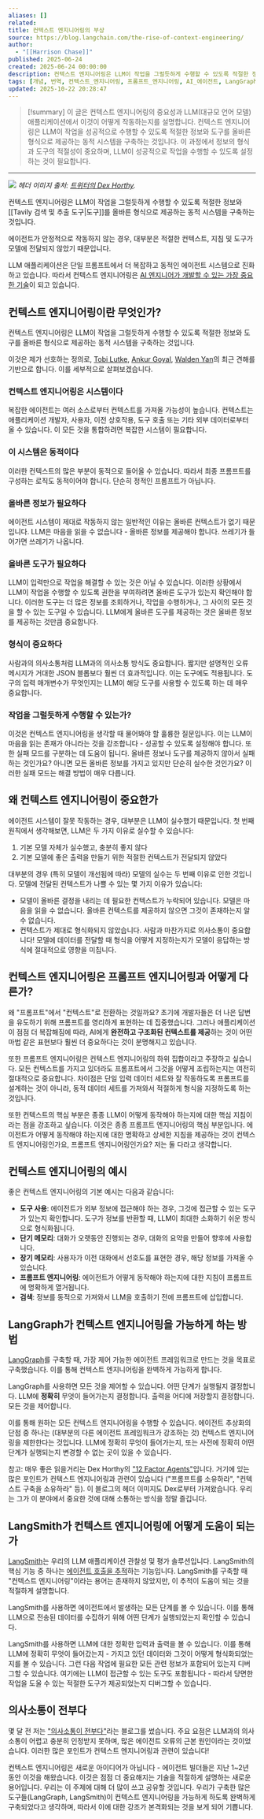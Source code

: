 ```yaml
---
aliases: []
related:
title: 컨텍스트 엔지니어링의 부상
source: https://blog.langchain.com/the-rise-of-context-engineering/
author:
  - "[[Harrison Chase]]"
published: 2025-06-24
created: 2025-06-24 00:00:00
description: 컨텍스트 엔지니어링은 LLM이 작업을 그럴듯하게 수행할 수 있도록 적절한 정보와 도구를 올바른 형식으로 제공하는 동적 시스템을 구축하는 것입니다. 에이전트가 안정적으로 작동하지 않는 경우, 대부분은 적절한 컨텍스트, 지침 및 도구가 모델에 전달되지 않았기 때문입니다.
tags: [개념, 번역, 컨텍스트_엔지니어링, 프롬프트_엔지니어링, AI_에이전트, LangGraph, LangSmith, LLM]
updated: 2025-10-22 20:28:47
---
```

> [!summary]
> 이 글은 컨텍스트 엔지니어링의 중요성과 LLM(대규모 언어 모델) 애플리케이션에서 이것이 어떻게 작동하는지를 설명합니다. 컨텍스트 엔지니어링은 LLM이 작업을 성공적으로 수행할 수 있도록 적절한 정보와 도구를 올바른 형식으로 제공하는 동적 시스템을 구축하는 것입니다. 이 과정에서 정보의 형식과 도구의 적절성이 중요하며, LLM이 성공적으로 작업을 수행할 수 있도록 설정하는 것이 필요합니다.

---
![](https://blog.langchain.com/content/images/size/w1248/format/webp/2025/06/GtRmoOqaUAEXH2i.jpeg)
*헤더 이미지 출처:* [*트위터의 Dex Horthy*](https://x.com/dexhorthy/status/1933283008863482067?ref=blog.langchain.com)*.*

컨텍스트 엔지니어링은 LLM이 작업을 그럴듯하게 수행할 수 있도록 적절한 정보와 [[Tavily 검색 및 추출 도구|도구]]를 올바른 형식으로 제공하는 동적 시스템을 구축하는 것입니다.

에이전트가 안정적으로 작동하지 않는 경우, 대부분은 적절한 컨텍스트, 지침 및 도구가 모델에 전달되지 않았기 때문입니다.

LLM 애플리케이션은 단일 프롬프트에서 더 복잡하고 동적인 에이전트 시스템으로 진화하고 있습니다. 따라서 컨텍스트 엔지니어링은 [AI 엔지니어가 개발할 수 있는 가장 중요한 기술](https://cognition.ai/blog/dont-build-multi-agents?ref=blog.langchain.com#a-theory-of-building-long-running-agents)이 되고 있습니다.

## 컨텍스트 엔지니어링이란 무엇인가?

컨텍스트 엔지니어링은 LLM이 작업을 그럴듯하게 수행할 수 있도록 적절한 정보와 도구를 올바른 형식으로 제공하는 동적 시스템을 구축하는 것입니다.

이것은 제가 선호하는 정의로, [Tobi Lutke](https://x.com/tobi/status/1935533422589399127?ref=blog.langchain.com), [Ankur Goyal](https://x.com/ankrgyl/status/1913766591910842619?ref=blog.langchain.com), [Walden Yan](https://cognition.ai/blog/dont-build-multi-agents?ref=blog.langchain.com)의 최근 견해를 기반으로 합니다. 이를 세부적으로 살펴보겠습니다.

### **컨텍스트 엔지니어링은 시스템이다**

복잡한 에이전트는 여러 소스로부터 컨텍스트를 가져올 가능성이 높습니다. 컨텍스트는 애플리케이션 개발자, 사용자, 이전 상호작용, 도구 호출 또는 기타 외부 데이터로부터 올 수 있습니다. 이 모든 것을 통합하려면 복잡한 시스템이 필요합니다.

### **이 시스템은 동적이다**

이러한 컨텍스트의 많은 부분이 동적으로 들어올 수 있습니다. 따라서 최종 프롬프트를 구성하는 로직도 동적이어야 합니다. 단순히 정적인 프롬프트가 아닙니다.

### **올바른 정보가 필요하다**

에이전트 시스템이 제대로 작동하지 않는 일반적인 이유는 올바른 컨텍스트가 없기 때문입니다. LLM은 마음을 읽을 수 없습니다 - 올바른 정보를 제공해야 합니다. 쓰레기가 들어가면 쓰레기가 나옵니다.

### **올바른 도구가 필요하다**

LLM이 입력만으로 작업을 해결할 수 있는 것은 아닐 수 있습니다. 이러한 상황에서 LLM이 작업을 수행할 수 있도록 권한을 부여하려면 올바른 도구가 있는지 확인해야 합니다. 이러한 도구는 더 많은 정보를 조회하거나, 작업을 수행하거나, 그 사이의 모든 것을 할 수 있는 도구일 수 있습니다. LLM에게 올바른 도구를 제공하는 것은 올바른 정보를 제공하는 것만큼 중요합니다.

### **형식이 중요하다**

사람과의 의사소통처럼 LLM과의 의사소통 방식도 중요합니다. 짧지만 설명적인 오류 메시지가 거대한 JSON 블롭보다 훨씬 더 효과적입니다. 이는 도구에도 적용됩니다. 도구의 입력 매개변수가 무엇인지는 LLM이 해당 도구를 사용할 수 있도록 하는 데 매우 중요합니다.

### **작업을 그럴듯하게 수행할 수 있는가?**

이것은 컨텍스트 엔지니어링을 생각할 때 물어봐야 할 훌륭한 질문입니다. 이는 LLM이 마음을 읽는 존재가 아니라는 것을 강조합니다 - 성공할 수 있도록 설정해야 합니다. 또한 실패 모드를 구분하는 데 도움이 됩니다. 올바른 정보나 도구를 제공하지 않아서 실패하는 것인가요? 아니면 모든 올바른 정보를 가지고 있지만 단순히 실수한 것인가요? 이러한 실패 모드는 해결 방법이 매우 다릅니다.

## 왜 컨텍스트 엔지니어링이 중요한가

에이전트 시스템이 잘못 작동하는 경우, 대부분은 LLM이 실수했기 때문입니다. 첫 번째 원칙에서 생각해보면, LLM은 두 가지 이유로 실수할 수 있습니다:

1. 기본 모델 자체가 실수했고, 충분히 좋지 않다
2. 기본 모델에 좋은 출력을 만들기 위한 적절한 컨텍스트가 전달되지 않았다

대부분의 경우 (특히 모델이 개선됨에 따라) 모델의 실수는 두 번째 이유로 인한 것입니다. 모델에 전달된 컨텍스트가 나쁠 수 있는 몇 가지 이유가 있습니다:

- 모델이 올바른 결정을 내리는 데 필요한 컨텍스트가 누락되어 있습니다. 모델은 마음을 읽을 수 없습니다. 올바른 컨텍스트를 제공하지 않으면 그것이 존재하는지 알 수 없습니다.
- 컨텍스트가 제대로 형식화되지 않았습니다. 사람과 마찬가지로 의사소통이 중요합니다! 모델에 데이터를 전달할 때 형식을 어떻게 지정하는지가 모델이 응답하는 방식에 절대적으로 영향을 미칩니다.

## 컨텍스트 엔지니어링은 프롬프트 엔지니어링과 어떻게 다른가?

왜 "프롬프트"에서 "컨텍스트"로 전환하는 것일까요? 초기에 개발자들은 더 나은 답변을 유도하기 위해 프롬프트를 영리하게 표현하는 데 집중했습니다. 그러나 애플리케이션이 점점 더 복잡해짐에 따라, AI에게 **완전하고 구조화된 컨텍스트를 제공**하는 것이 어떤 마법 같은 표현보다 훨씬 더 중요하다는 것이 분명해지고 있습니다.

또한 프롬프트 엔지니어링은 컨텍스트 엔지니어링의 하위 집합이라고 주장하고 싶습니다. 모든 컨텍스트를 가지고 있더라도 프롬프트에서 그것을 어떻게 조립하는지는 여전히 절대적으로 중요합니다. 차이점은 단일 입력 데이터 세트와 잘 작동하도록 프롬프트를 설계하는 것이 아니라, 동적 데이터 세트를 가져와서 적절하게 형식을 지정하도록 하는 것입니다.

또한 컨텍스트의 핵심 부분은 종종 LLM이 어떻게 동작해야 하는지에 대한 핵심 지침이라는 점을 강조하고 싶습니다. 이것은 종종 프롬프트 엔지니어링의 핵심 부분입니다. 에이전트가 어떻게 동작해야 하는지에 대한 명확하고 상세한 지침을 제공하는 것이 컨텍스트 엔지니어링인가요, 프롬프트 엔지니어링인가요? 저는 둘 다라고 생각합니다.

## 컨텍스트 엔지니어링의 예시

좋은 컨텍스트 엔지니어링의 기본 예시는 다음과 같습니다:

- **도구 사용**: 에이전트가 외부 정보에 접근해야 하는 경우, 그것에 접근할 수 있는 도구가 있는지 확인합니다. 도구가 정보를 반환할 때, LLM이 최대한 소화하기 쉬운 방식으로 형식화됩니다.
- **단기 메모리**: 대화가 오랫동안 진행되는 경우, 대화의 요약을 만들어 향후에 사용합니다.
- **장기 메모리**: 사용자가 이전 대화에서 선호도를 표현한 경우, 해당 정보를 가져올 수 있습니다.
- **프롬프트 엔지니어링**: 에이전트가 어떻게 동작해야 하는지에 대한 지침이 프롬프트에 명확하게 열거됩니다.
- **검색**: 정보를 동적으로 가져와서 LLM을 호출하기 전에 프롬프트에 삽입합니다.

## LangGraph가 컨텍스트 엔지니어링을 가능하게 하는 방법

[LangGraph](https://github.com/langchain-ai/langgraph?ref=blog.langchain.com)를 구축할 때, 가장 제어 가능한 에이전트 프레임워크로 만드는 것을 목표로 구축했습니다. 이를 통해 컨텍스트 엔지니어링을 완벽하게 가능하게 합니다.

LangGraph를 사용하면 모든 것을 제어할 수 있습니다. 어떤 단계가 실행될지 결정합니다. LLM에 **정확히** 무엇이 들어가는지 결정합니다. 출력을 어디에 저장할지 결정합니다. 모든 것을 제어합니다.

이를 통해 원하는 모든 컨텍스트 엔지니어링을 수행할 수 있습니다. 에이전트 추상화의 단점 중 하나는 (대부분의 다른 에이전트 프레임워크가 강조하는 것) 컨텍스트 엔지니어링을 제한한다는 것입니다. LLM에 정확히 무엇이 들어가는지, 또는 사전에 정확히 어떤 단계가 실행되는지 변경할 수 없는 곳이 있을 수 있습니다.

참고: 매우 좋은 읽을거리는 Dex Horthy의 ["12 Factor Agents"](https://github.com/humanlayer/12-factor-agents?ref=blog.langchain.com)입니다. 거기에 있는 많은 포인트가 컨텍스트 엔지니어링과 관련이 있습니다 ("프롬프트를 소유하라", "컨텍스트 구축을 소유하라" 등). 이 블로그의 헤더 이미지도 Dex로부터 가져왔습니다. 우리는 그가 이 분야에서 중요한 것에 대해 소통하는 방식을 정말 즐깁니다.

## LangSmith가 컨텍스트 엔지니어링에 어떻게 도움이 되는가

[LangSmith](https://smith.langchain.com/?ref=blog.langchain.com)는 우리의 LLM 애플리케이션 관찰성 및 평가 솔루션입니다. LangSmith의 핵심 기능 중 하나는 [에이전트 호출을 추적](https://docs.smith.langchain.com/observability/tutorials/observability?ref=blog.langchain.com)하는 기능입니다. LangSmith를 구축할 때 "컨텍스트 엔지니어링"이라는 용어는 존재하지 않았지만, 이 추적이 도움이 되는 것을 적절하게 설명합니다.

LangSmith를 사용하면 에이전트에서 발생하는 모든 단계를 볼 수 있습니다. 이를 통해 LLM으로 전송된 데이터를 수집하기 위해 어떤 단계가 실행되었는지 확인할 수 있습니다.

LangSmith를 사용하면 LLM에 대한 정확한 입력과 출력을 볼 수 있습니다. 이를 통해 LLM에 정확히 무엇이 들어갔는지 - 가지고 있던 데이터와 그것이 어떻게 형식화되었는지를 볼 수 있습니다. 그런 다음 작업에 필요한 모든 관련 정보가 포함되어 있는지 디버그할 수 있습니다. 여기에는 LLM이 접근할 수 있는 도구도 포함됩니다 - 따라서 당면한 작업을 도울 수 있는 적절한 도구가 제공되었는지 디버그할 수 있습니다.

## 의사소통이 전부다

몇 달 전 저는 ["의사소통이 전부다"](https://blog.langchain.com/communication-is-all-you-need/)라는 블로그를 썼습니다. 주요 요점은 LLM과의 의사소통이 어렵고 충분히 인정받지 못하며, 많은 에이전트 오류의 근본 원인이라는 것이었습니다. 이러한 많은 포인트가 컨텍스트 엔지니어링과 관련이 있습니다!

컨텍스트 엔지니어링은 새로운 아이디어가 아닙니다 - 에이전트 빌더들은 지난 1~2년 동안 이것을 해왔습니다. 이것은 점점 더 중요해지는 기술을 적절하게 설명하는 새로운 용어입니다. 우리는 이 주제에 대해 더 많이 쓰고 공유할 것입니다. 우리가 구축한 많은 도구들(LangGraph, LangSmith)이 컨텍스트 엔지니어링을 가능하게 하도록 완벽하게 구축되었다고 생각하며, 따라서 이에 대한 강조가 본격화되는 것을 보게 되어 기쁩니다.

